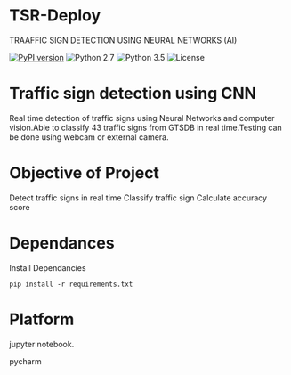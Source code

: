 # TSR-Deploy
TRAAFFIC SIGN DETECTION USING NEURAL NETWORKS (AI)


[![PyPI version](https://badge.fury.io/py/TwitterFollowBot.svg)](https://badge.fury.io/py/TwitterFollowBot)
![Python 2.7](https://img.shields.io/badge/python-2.7-blue.svg)
![Python 3.5](https://img.shields.io/badge/python-3.5-blue.svg)
![License](https://img.shields.io/badge/license-GPLv3-blue.svg)


# Traffic sign detection using CNN

Real time detection of traffic signs using Neural Networks and computer vision.Able to 
classify 43 traffic signs from GTSDB in real time.Testing can be done using webcam or external camera.

# Objective of Project

Detect traffic signs in real time
Classify traffic sign
Calculate accuracy score

# Dependances

Install Dependancies
```
pip install -r requirements.txt

```

# Platform

jupyter notebook.

pycharm





